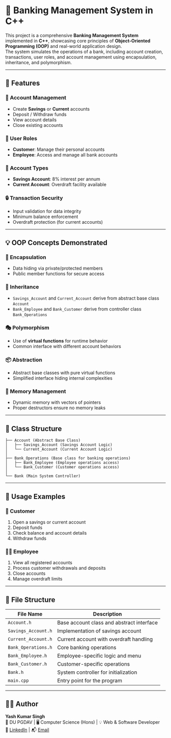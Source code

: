 # 🏦 Banking Management System in C++

This project is a comprehensive **Banking Management System** implemented in **C++**, showcasing core principles of **Object-Oriented Programming (OOP)** and real-world application design.  
The system simulates the operations of a bank, including account creation, transactions, user roles, and account management using encapsulation, inheritance, and polymorphism.

---

## 🚀 Features

### 🧾 Account Management
- Create **Savings** or **Current** accounts
- Deposit / Withdraw funds
- View account details
- Close existing accounts

### 👥 User Roles
- **Customer**: Manage their personal accounts
- **Employee**: Access and manage all bank accounts

### 🏦 Account Types
- **Savings Account**: 8% interest per annum
- **Current Account**: Overdraft facility available

### 🔒 Transaction Security
- Input validation for data integrity
- Minimum balance enforcement
- Overdraft protection (for current accounts)

---

## 💡 OOP Concepts Demonstrated

### 🧊 Encapsulation
- Data hiding via private/protected members
- Public member functions for secure access

### 🧬 Inheritance
- `Savings_Account` and `Current_Account` derive from abstract base class `Account`
- `Bank_Employee` and `Bank_Customer` derive from controller class `Bank_Operations`

### 🎭 Polymorphism
- Use of **virtual functions** for runtime behavior
- Common interface with different account behaviors

### 📦 Abstraction
- Abstract base classes with pure virtual functions
- Simplified interface hiding internal complexities

### 🧹 Memory Management
- Dynamic memory with vectors of pointers
- Proper destructors ensure no memory leaks

---

## 🧱 Class Structure

```text
├── Account (Abstract Base Class)
│   ├── Savings_Account (Savings Account Logic)
│   └── Current_Account (Current Account Logic)
│
├── Bank_Operations (Base class for banking operations)
│   ├── Bank_Employee (Employee operations access)
│   └── Bank_Customer (Customer operations access)
│
└── Bank (Main System Controller)
```

---

## 🔧 Usage Examples

### 👤 Customer 
1. Open a savings or current account
2. Deposit funds
3. Check balance and account details
4. Withdraw funds

### 🧑‍💼 Employee 
1. View all registered accounts
2. Process customer withdrawals and deposits
3. Close accounts
4. Manage overdraft limits

---

## 📂 File Structure

| File Name             | Description                              |
|----------------------|------------------------------------------|
| `Account.h`           | Base account class and abstract interface |
| `Savings_Account.h`   | Implementation of savings account         |
| `Current_Account.h`   | Current account with overdraft handling   |
| `Bank_Operations.h`   | Core banking operations                   |
| `Bank_Employee.h`     | Employee-specific logic and menu          |
| `Bank_Customer.h`     | Customer-specific operations              |
| `Bank.h`              | System controller for initialization      |
| `main.cpp`            | Entry point for the program               |

---

## 🧑‍💻 Author

**Yash Kumar Singh**  
📘 DU PGDAV | 🖥️ Computer Science (Hons) | 💡 Web & Software Developer  
🔗 [LinkedIn](https://www.linkedin.com/in/yash-kumar-singh-6148a3302/) | 📬 [Email](mailto:yashkumarsingh1607@gmail.com)
